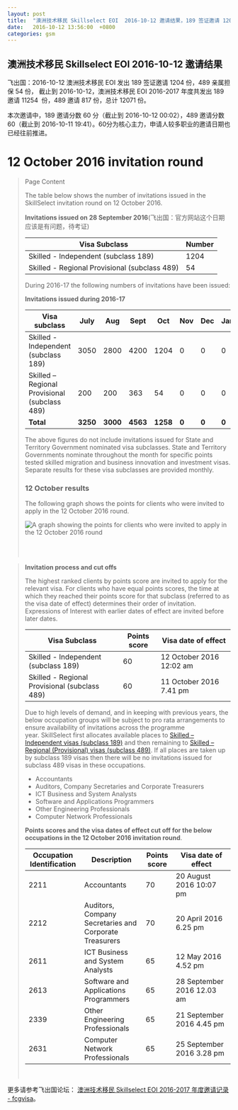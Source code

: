 ```yaml
---
layout: post
title:  "澳洲技术移民 Skillselect EOI  2016-10-12 邀请结果，189 签证邀请 1204 份，489 亲属担保 54 份"
date:   2016-10-12 13:56:00  +0800
categories: gsm
---
```


## 澳洲技术移民 Skillselect EOI  2016-10-12 邀请结果

飞出国：2016-10-12 澳洲技术移民 EOI 发出 189 签证邀请 1204 份，489 亲属担保 54 份，
截止到 2016-10-12，澳洲技术移民 EOI 2016-2017 年度共发出 189 邀请 11254  份，489 邀请 817 份，总计 12071 份。

本次邀请中，189 邀请分数 60 分（截止到 2016-10-12 00:02），489 邀请分数 60（截止到 2016-10-11 19:41）。60分为核心主力，申请人较多职业的邀请日期也已经往前推进。

# 12 October&nbsp;2016 invitation round
> <!--Page content-->
> Page Content
> 
> ​​​​​​​​​​The table below shows the number of invitations issued in the SkillSelect invitation round on&nbsp;12 October 2016.
> 
> **Invitations issued&nbsp;on&nbsp;28 September 2016**(飞出国：官方网站这个日期应该是有问题，待考证)
> 
> | Visa Subclass | Number |
> | --- | --- |
> | Skilled - Independent (subclass 189) | 1204 |
> | Skilled - Regional Provisional (subclass 489) | 54 |
> 
> During 2016-17 the following numbers of invitations have been issued:
> 
> **Invitations issued&nbsp;during 2016-17**
> 
> | Visa subclass | July | Aug | Sept | Oct | Nov | Dec | Jan | Feb | Mar | Apr | May | June | Total |
> | --- | --- | --- | --- | --- | --- | --- | --- | --- | --- | --- | --- | --- | --- |
> | Skilled - Independent (subclass 189) | 3050 | 2800 | 4200 | 1204 | 0 | 0 | 0 | 0 | 0 | 0 | 0 | 0 | 11254&nbsp; |
> | Skilled – Regional Provisional (subclass 489) | 200 | 200 | 363 | 54 | 0 | 0 | 0 | 0 | 0 | 0 | 0 | 0 | 817 |
> | **Total** | **3250** | **3000** | **4563** | **1258** | **0** | **0** | **0** | **0** | | **0** | **0** | **0** | **12071** |
> 
> The above figures do not include invitations issued for State and Territory Government nominated visa subclasses. State and Territory Governments nominate throughout the month for specific points tested skilled migration and business innovation and investment visas. Separate results for these visa subclasses are provided monthly.
> 
> ### 12&nbsp;October results
> 
> The following graph shows the points for clients who were invited to apply in the&nbsp;12 October 2016&nbsp;round.
> 
> ![A graph showing the points for clients who were invited to apply in the 12 October 2016 round](http://www.border.gov.au/WorkinginAustralia/PublishingImages/12102016.jpg)&nbsp;
> 
>  ​ 
> 
> **Invitation process and cut offs**
> 
> The highest ranked clients by points score are invited to apply for the relevant visa. For clients who have equal points scores, the time at which they reached their points score for that subclass (referred to as the visa date of effect) determines their order of invitation. Expressions of Interest with earlier dates of effect are invited before later dates.
> 
> | Visa Subclass | Points score | Visa date of effect |
> | --- | --- | --- |
> | Skilled - Independent (subclass 189) | 60 | 12 October 2016 12:02 am |
> | Skilled - Regional Provisional (subclass 489) | 60 | 11 October&nbsp;2016 7.41 pm |
> 
> Due to high levels of demand, and in keeping with previous years, the below occupation groups will be subject to pro rata arrangements to ensure availability of invitations across the programme year.&nbsp;SkillSelect first allocates available places to  [Skilled – Independent visas (subclass 189)](/Trav/Visa-1/189-) and then remaining to  [Skilled – Regional (Provisional) visas (subclass 489)](/Trav/Visa-1/489-). If all places are taken up by subclass 189 visas then there will be no invitations issued for subclass 489 visas in these occupations.
> 
> - Accountants
> - Auditors, Company Secretaries and Corporate Treasurers
> - ICT Business and System Analysts 
> - Software and Applications Programmers
> - Other Engineering Professionals
> - Computer Network Professionals 
> 
> **Points scores and the visa dates of effect cut off for the below occupations in the&nbsp;12 October&nbsp;2016 invitation round**.
> 
> | Occupation Identification | Description | Points score | Visa date of effect |
> | --- | --- | --- | --- |
> | 2211 | Accountants | 70 | 20&nbsp;August 2016 10:07 pm |
> | 2212 | Auditors, Company Secretaries and Corporate Treasurers | 70 | 20&nbsp;April 2016 6.25 pm |
> | 2611 | ICT Business and ​System Analysts | 65 | 12&nbsp;May 2016 4.52 pm |
> | 2613 | Software and Applications Programmers | 65 | 28&nbsp;September 2016 12.03 am |
> | 2339 | Other Engineering Professionals | 65 | 21&nbsp;September 2016 4.45 pm |
> | 2631 | Computer Network Professionals | 65 | 25&nbsp;September 2016 3.28 pm |
> 
> ​

更多请参考飞出国论坛： [澳洲技术移民 Skillselect EOI 2016-2017 年度邀请记录 - fcgvisa](http://bbs.fcgvisa.com/t/skillselect-eoi-2016-2017/17031)。